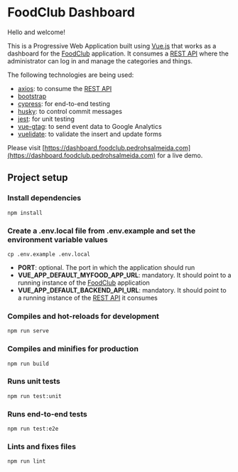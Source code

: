# FoodClub Dashboard

Hello and welcome!

This is a Progressive Web Application built using [Vue.js](https://vuejs.org/) that works as a dashboard for the [FoodClub](https://github.com/pedro1191/my-products-vue) application. It consumes a [REST API](https://github.com/pedro1191/my-products-dashboard-rest) where the administrator can log in and manage the categories and things.

The following technologies are being used:
- [axios](https://github.com/axios/axios): to consume the [REST API](https://github.com/pedro1191/my-products-dashboard-rest)
- [bootstrap](https://getbootstrap.com/)
- [cypress](https://www.cypress.io/): for end-to-end testing
- [husky](https://github.com/typicode/husky): to control commit messages
- [jest](https://jestjs.io/): for unit testing
- [vue-gtag](https://github.com/MatteoGabriele/vue-gtag): to send event data to Google Analytics
- [vuelidate](https://github.com/vuelidate/vuelidate): to validate the insert and update forms

Please visit [https://dashboard.foodclub.pedrohsalmeida.com](https://dashboard.foodclub.pedrohsalmeida.com) for a live demo.

## Project setup
### Install dependencies
```
npm install
```

### Create a **.env.local** file from **.env.example** and set the environment variable values
```
cp .env.example .env.local
```

- **PORT**: optional. The port in which the application should run
- **VUE_APP_DEFAULT_MYFOOD_APP_URL**: mandatory. It should point to a running instance of the [FoodClub](https://github.com/pedro1191/my-products-vue) application
- **VUE_APP_DEFAULT_BACKEND_API_URL**: mandatory. It should point to a running instance of the [REST API](https://github.com/pedro1191/my-products-dashboard-rest) it consumes

### Compiles and hot-reloads for development
```
npm run serve
```

### Compiles and minifies for production
```
npm run build
```

### Runs unit tests
```
npm run test:unit
```

### Runs end-to-end tests
```
npm run test:e2e
```

### Lints and fixes files
```
npm run lint
```